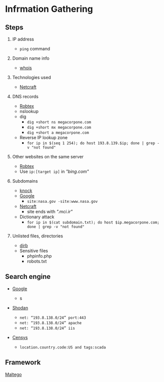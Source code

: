 # Infrmation Gathering

## Steps
1. IP address
   - ```ping``` command

2. Domain name info
   - [whois](https://whois.domaintools.com/)

3. Technologies used
   - [Netcraft](https://sitereport.netcraft.com/?url=)

4. DNS records
   - [Robtex](https://www.robtex.com/)
   - nslookup
   - dig
     - ```dig +short ns megacorpone.com```
     - ```dig +short mx megacorpone.com```
     - ```dig +short a megacorpone.com```
   - Reverse IP lookup zone
     - ```for ip in $(seq 1 254); do host 193.8.139.$ip; done | grep -v "not found"``` 

5. Other websites on the same server
   - [Robtex](https://www.robtex.com/)
   - Use ```ip:[target ip]``` in *"bing.com"*

6. Subdomains
   - [knock](https://github.com/guelfoweb/knock)
   - [Google](https://www.google.com/)
     - ```site:nasa.gov -site:www.nasa.gov```
   - [Netcraft](https://searchdns.netcraft.com/)
     - site ends with *".mci.ir"* 
   - Dictionary attack 
     -  ```for ip in $(cat subdomain.txt); do host $ip.megacorpone.com; done | grep -v "not found"```

7. Unlisted files, directories
   - [dirb](/Tools/dirb.md)
   - Sensitive files
     - phpinfo.php
     - robots.txt 

## Search engine
- [Google](https://www.google.com/)
  - s

- [Shodan](https://www.shodan.io/)
  - ```net: “193.8.138.0/24” port:443```
  - ```net: “193.8.138.0/24” apache```
  - ```net: “193.8.138.0/24” iis```

- [Censys](https://censys.io/)
  - ```location.country.code:US and tags:scada```

## Framework
[Maltego](/Tools/maltego.md)

